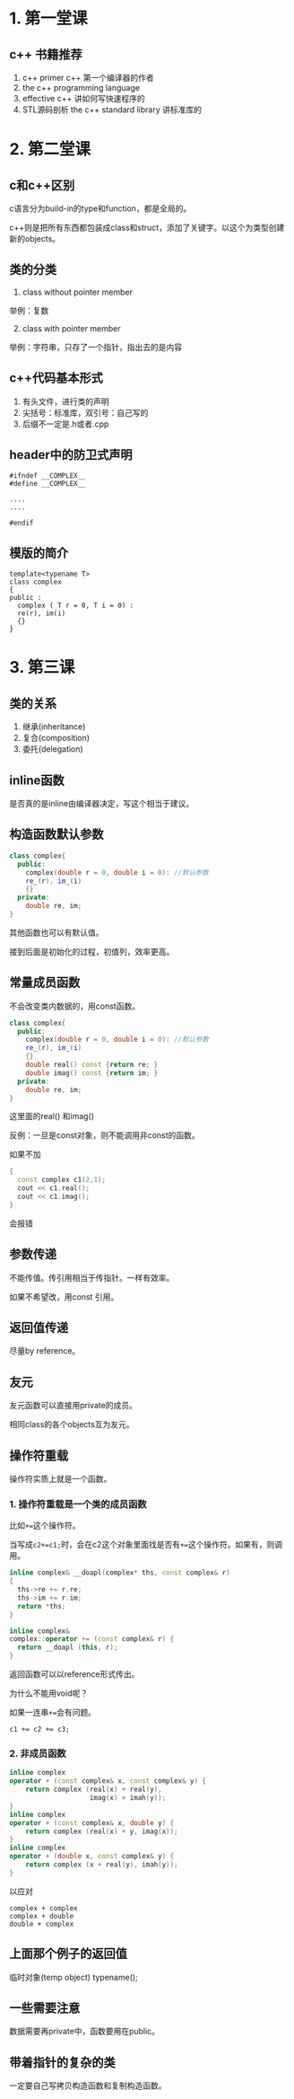 # 1. 第一堂课

## c++ 书籍推荐

1. c++ primer c++ 第一个编译器的作者
2. the c++ programming language
3. effective c++ 讲如何写快速程序的
4. STL源码剖析 the c++ standard library 讲标准库的

# 2. 第二堂课

## c和c++区别

c语言分为build-in的type和function，都是全局的。

c++则是把所有东西都包装成class和struct，添加了关键字。以这个为类型创建新的objects。


## 类的分类

1. class without pointer member

举例：复数

2. class with pointer member

举例：字符串，只存了一个指针，指出去的是内容

## c++代码基本形式

1. 有头文件，进行类的声明
2. 尖括号：标准库，双引号：自己写的
3. 后缀不一定是.h或者.cpp

## header中的防卫式声明

```
#ifndef __COMPLEX__
#define __COMPLEX__

....
....

#endif
```

## 模版的简介

```
template<typename T>
class complex
{
public :
  complex ( T r = 0, T i = 0) : 
  re(r), im(i) 
  {}
}
```
# 3. 第三课


## 类的关系

1. 继承(inheritance)
2. 复合(composition)
3. 委托(delegation)

## inline函数

是否真的是inline由编译器决定，写这个相当于建议。

## 构造函数默认参数

```cpp
class complex{
  public:
    complex(double r = 0, double i = 0): //默认参数
    re_(r), im_(i)
    {}
  private:
    double re, im;
}
```

其他函数也可以有默认值。

接到后面是初始化的过程，初值列，效率更高。

## 常量成员函数

不会改变类内数据的，用const函数。

```cpp
class complex{
  public:
    complex(double r = 0, double i = 0): //默认参数
    re_(r), im_(i)
    {}
    double real() const {return re; }
    double imag() const {return im; }
  private:
    double re, im;
}
```

这里面的real() 和imag()

反例：一旦是const对象，则不能调用非const的函数。

如果不加

```cpp
{
  const complex c1(2,1);
  cout << c1.real();
  cout << c1.imag();
}
```

会报错

## 参数传递

不能传值。传引用相当于传指针。一样有效率。

如果不希望改，用const 引用。

## 返回值传递

尽量by reference。


## 友元

友元函数可以直接用private的成员。

相同class的各个objects互为友元。

## 操作符重载

操作符实质上就是一个函数。

### 1. 操作符重载是一个类的成员函数

比如`+=`这个操作符。

当写成`c2+=c1;`时，会在c2这个对象里面找是否有`+=`这个操作符。如果有，则调用。

```cpp
inline complex& __doapl(complex* ths, const complex& r)
{
  ths->re += r.re;
  ths->im += r.im;
  return *ths;
}

inline complex&
complex::operator += (const complex& r) {
  return __doapl (this, r);
}
```

返回函数可以以reference形式传出。

为什么不能用void呢？

如果一连串`+=`会有问题。

`c1 += c2 += c3;`

### 2. 非成员函数

```cpp
inline complex 
operator + (const complex& x, const complex& y) {
	return complex (real(x) + real(y),
					imag(x) + imah(y));
}
inline complex 
operator + (const complex& x, double y) {
	return complex (real(x) + y, imag(x));
}
inline complex 
operator + (double x, const complex& y) {
	return complex (x + real(y), imah(y));
}
```

以应对

```
complex + complex
complex + double
double + complex
```

## 上面那个例子的返回值

临时对象(temp object) typename();

## 一些需要注意

数据需要再private中，函数要用在public。

## 带着指针的复杂的类

一定要自己写拷贝构造函数和复制构造函数。

